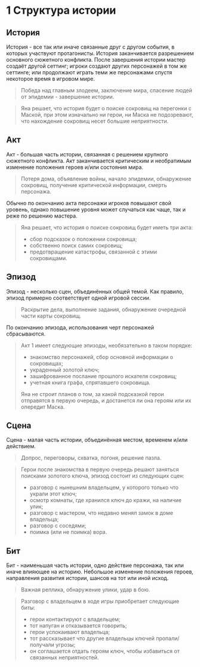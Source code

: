 # 1 Структура истории

## История

История - все так или иначе связанные друг с другом события, в которых участвуют протагонисты. 
История заканчивается разрешением основного сюжетного конфликта.
После завершения истории мастер создаёт другой сеттинг; игроки создают других персонажей в том же сеттинге;
или продолжают играть теми же персонажами спустя некоторое время в игровом мире.

>Победа над главным злодеем, заключение мира, спасение людей от эпидемии - завершение истории.

>Яна решает, что история будет о поиске сокровищ на перегонки с Маской, 
>при этом изначально ни герои, ни Маска не подозревают, что нахождение сокровищ несет большие неприятности.

## Акт

Акт - большая часть истории, связанная с решением крупного сюжетного конфликта.
Акт заканчивается критическим и необратимым изменение положения героев и/или состояния мира.

>Потеря дома, объявление войны, начало эпидемии, обнаружение сокровищ, получение критической информации, смерть персонажа.

Обычно по окончанию акта персонажи игроков повышают свой уровень, 
однако повышение уровня может случаться как чаще, так и реже по решению мастера. 

>Яна решает, что история о поиске сокровищ будет иметь три акта:
>- сбор подсказок о положении сокровища;
>- собственно поиск самих сокровищ;
>- предотвращение катастрофы, связанной с этими сокровищами.

## Эпизод

Эпизод - несколько сцен, объединённых общей темой.
Как правило, эпизод примерно соответствует одной игровой сессии.

>Раскрытие дела, выполнение задания, обнаружение очередной части карты сокровищ.

По окончанию эпизода, использования черт персонажей сбрасываются.

>Акт 1 имеет следующие эпизоды, необязательно в таком порядке:
>- знакомство персонажей, сбор основной информации о сокровищах;
>- украденный золотой ключ;
>- зашифрованное послание прошлого искателя сокровищ;
>- учетная книга графа, спрятавшего сокровища.
>
>Яна не строит планов о том, за какой подсказкой герои отправятся в первую очередь,
>и достанется ли она героям или их опередит Маска.

## Сцена

Сцена - малая часть истории, объединённая местом, временем и/или действием.

>Допрос, переговоры, схватка, погоня, решение пазла.

>Герои после знакомства в первую очередь решают заняться поисками золотого ключа, эпизод состоит из следующих сцен:
>- разговор с нынешним владельцем, у которого только что украли этот ключ;
>- осмотр комнаты, где хранился ключ до кражи, на наличие улик;
>- разговор с мастером, что недавно менял замок в доме владельца;
>- разговор с соседями;
>- поимка (или не поимка) вора.

## Бит

Бит - наименьшая часть истории, одно действие персонажа, так или иначе влияющее на историю.
Небольшое изменение положения героев, направления развития истории, шансов на тот или иной исход.

>Важная реплика, обнаружение улики, удар в бою.

>Разговор с владельцем в ходе игры приобретает следующие биты:
>- герои контактируют с владельцем;
>- тот напуган и отказывается говорить;
>- герои успокаивают владельца;
>- тот рассказывает что другие владельцы ключей пропали/получали угрозы;
>- он соглашается отдать героям ключ, чтобы избавиться от связанных неприятностей.
